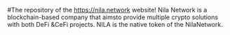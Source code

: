 #The repository of the https://nila.network website!
Nila Network is a blockchain-based company that aimsto provide multiple crypto solutions with both DeFi &CeFi projects. NILA is the native token of the NilaNetwork.
